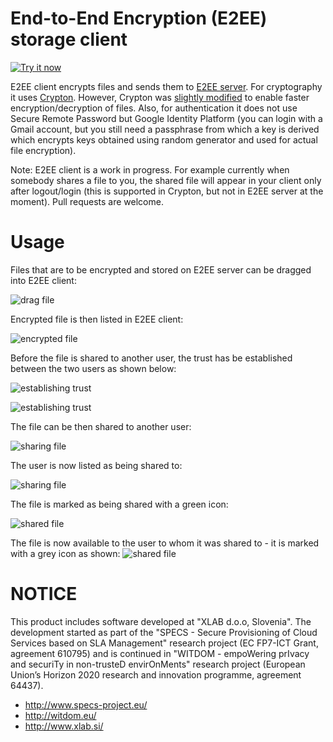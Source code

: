 # End-to-End Encryption (E2EE) storage client

<a target="_blank" href="https://chrome.google.com/webstore/detail/e2ee-client/gijohbllljmpdlljfognplndkpfhllfe">
<img alt="Try it now" src="https://raw.github.com/GoogleChrome/chrome-app-samples/master/tryitnowbutton_small.png" title="Click here to install this app from the Chrome Web Store"></img>
</a>

E2EE client encrypts files and sends them to [E2EE server](https://github.com/xlab-si/e2ee-server). For cryptography it uses [Crypton](https://github.com/SpiderOak/crypton). However, Crypton was [slightly modified](https://github.com/xlab-si/e2ee-client/wiki/Speed-up-Javascript-crypto) to enable faster encryption/decryption of files. Also, for authentication it does not use Secure Remote Password but Google Identity Platform (you can login with a Gmail account, but you still need a passphrase from which a key is derived which encrypts  keys obtained using random generator and used for actual file encryption).

Note: E2EE client is a work in progress. For example currently when somebody shares a file to you, the shared file will appear in your client only after logout/login (this is supported in Crypton, but not in E2EE server at the moment). Pull requests are welcome.

# Usage

Files that are to be encrypted and stored on E2EE server can be dragged into E2EE client:

![drag file](https://github.com/xlab-si/e2ee-server/raw/master/pictures/drag.png)

Encrypted file is then listed in E2EE client: 

![encrypted file](https://github.com/xlab-si/e2ee-server/raw/master/pictures/file_encrypted.png)

Before the file is shared to another user, the trust has be established between the two users as shown below:

![establishing trust](https://github.com/xlab-si/e2ee-server/raw/master/pictures/trust1.png)

![establishing trust](https://github.com/xlab-si/e2ee-server/raw/master/pictures/trust2.png)


The file can be then shared to another user:

![sharing file](https://github.com/xlab-si/e2ee-server/raw/master/pictures/share1.png)

The user is now listed as being shared to:

![sharing file](https://github.com/xlab-si/e2ee-server/raw/master/pictures/share2.png)

The file is marked as being shared with a green icon:

![shared file](https://github.com/xlab-si/e2ee-server/raw/master/pictures/shared1.png)

The file is now available to the user to whom it was shared to - it is marked with a grey icon as shown:
![shared file](https://github.com/xlab-si/e2ee-server/raw/master/pictures/shared2.png)



# NOTICE #

This product includes software developed at "XLAB d.o.o, Slovenia". The development started as part of the "SPECS - Secure Provisioning of Cloud Services based on SLA Management" research project (EC FP7-ICT Grant, agreement 610795) and is continued in "WITDOM - empoWering prIvacy and securiTy in non-trusteD envirOnMents" research project (European Union’s Horizon 2020 research and innovation programme, agreement 64437).

* http://www.specs-project.eu/
* http://witdom.eu/
* http://www.xlab.si/



